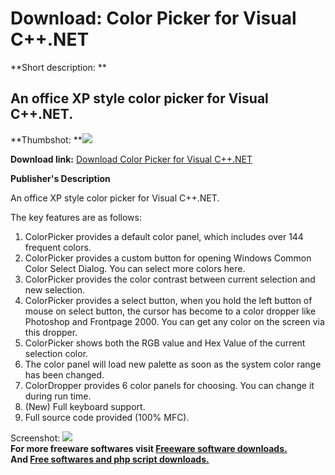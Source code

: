 # Download: Color Picker for Visual C++.NET

**Short description: **

## An office XP style color picker for Visual C++.NET.

  
**Thumbshot: **![](http://www.freewarefiles.com/screenshot/colorpicker_md.gif)   
  
**Download link:** [Download Color Picker for Visual C++.NET](http://freesoftwares.boysofts.com/Color-Picker-For-Visual-CNET_program_3587.html)  
  

**Publisher's Description**  
  

An office XP style color picker for Visual C++.NET.

The key features are as follows:

  1. ColorPicker provides a default color panel, which includes over 144 frequent colors. 
  2. ColorPicker provides a custom button for opening Windows Common Color Select Dialog. You can select more colors here. 
  3. ColorPicker provides the color contrast between current selection and new selection. 
  4. ColorPicker provides a select button, when you hold the left button of mouse on select button, the cursor has become to a color dropper like Photoshop and Frontpage 2000. You can get any color on the screen via this dropper. 
  5. ColorPicker shows both the RGB value and Hex Value of the current selection color. 
  6. The color panel will load new palette as soon as the system color range has been changed. 
  7. ColorDropper provides 6 color panels for choosing. You can change it during run time. 
  8. (New) Full keyboard support. 
  9. Full source code provided (100% MFC). 

  
  
Screenshot: ![](http://www.freewarefiles.com/screenshot/colorpicker.gif)  
**For more freeware softwares visit [Freeware software downloads.](http://freesoftwares.boysofts.com/)**   
**And [Free softwares and php script downloads.](http://www.boysofts.com/)**

